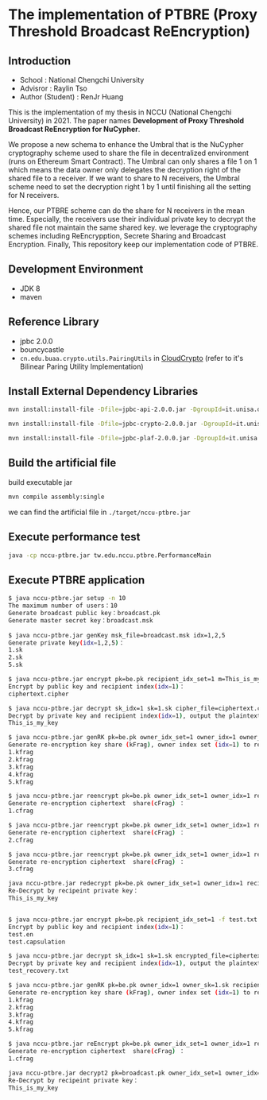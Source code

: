 # The implementation of PTBRE (Proxy Threshold Broadcast ReEncryption)

## Introduction


 - School : National Chengchi University
 - Advisror : Raylin Tso
 - Author (Student) : RenJr Huang

This is the implementation of my thesis in NCCU (National Chengchi University) in 2021. 
The paper names **Development of Proxy Threshold Broadcast Re­Encryption for NuCypher**.

We propose a new schema to enhance the Umbral that is the NuCypher cryptography scheme used to share the file in decentralized environment (runs on Ethereum Smart Contract). The Umbral can only shares a file 1 on 1 which means the data owner only delegates the decryption right of the shared file to a receiver. If we want to share to N receivers, the Umbral scheme need to set the decryption right 1 by 1 until finishing all the setting for N receivers. 

Hence, our PTBRE scheme can do the share for N receivers in the mean time. Especially, the receivers use their individual private key to decrypt the shared file not maintain the same shared key. we leverage the cryptography schemes including ReEncrypption, Secrete Sharing and Broadcast Encryption. Finally, This repository keep our implementation code of PTBRE.

## Development Environment
- JDK 8
- maven

## Reference Library
- jpbc 2.0.0
- bouncycastle
- `cn.edu.buaa.crypto.utils.PairingUtils` in [CloudCrypto](https://github.com/liuweiran900217/CloudCrypto) (refer to it's Bilinear Paring Utility Implementation)

## Install External Dependency Libraries

```sh
mvn install:install-file -Dfile=jpbc-api-2.0.0.jar -DgroupId=it.unisa.dia.gas.jpbc -DartifactId=jpbc-api -Dversion=2.0.0 -Dpackaging=jar

mvn install:install-file -Dfile=jpbc-crypto-2.0.0.jar -DgroupId=it.unisa.dia.gas.jpbc -DartifactId=jpbc-crypto -Dversion=2.0.0 -Dpackaging=jar

mvn install:install-file -Dfile=jpbc-plaf-2.0.0.jar -DgroupId=it.unisa.dia.gas.jpbc -DartifactId=jpbc-plaf -Dversion=2.0.0 -Dpackaging=jar
```

## Build the artificial file

build executable jar

```sh
mvn compile assembly:single
```

we can find the artificial file in `./target/nccu-ptbre.jar`

## Execute performance test

```sh
java -cp nccu-ptbre.jar tw.edu.nccu.ptbre.PerformanceMain
```


## Execute PTBRE application

```sh
$ java nccu-ptbre.jar setup -n 10
The maximum number of users：10
Generate broadcast public key：broadcast.pk
Generate master secret key：broadcast.msk
 
$ java nccu-ptbre.jar genKey msk_file=broadcast.msk idx=1,2,5
Generate private key(idx=1,2,5)：
1.sk
2.sk
5.sk

$ java nccu-ptbre.jar encrypt pk=be.pk recipient_idx_set=1 m=This_is_my_key
Encrypt by public key and recipient index(idx=1)：
ciphertext.cipher

$ java nccu-ptbre.jar decrypt sk_idx=1 sk=1.sk cipher_file=ciphertext.cipher
Decrypt by private key and recipient index(idx=1), output the plaintext:$
This_is_my_key

$ java nccu-ptbre.jar genRK pk=be.pk owner_idx_set=1 owner_idx=1 owner_sk=1.sk recipient_idx_set==2,3 N=5 t=3
Generate re-encryption key share (kFrag), owner index set (idx=1) to recipient index set (idx=2,3):
1.kfrag
2.kfrag
3.kfrag
4.kfrag
5.kfrag

$ java nccu-ptbre.jar reencrypt pk=be.pk owner_idx_set=1 owner_idx=1 recipient_idx_set=3,4 kfrag_file=1.kfrag ciphertext=cipyher.txt 
Generate re-encryption ciphertext  share(cFrag) ：
1.cfrag

$ java nccu-ptbre.jar reencrypt pk=be.pk owner_idx_set=1 owner_idx=1 recipient_idx_set=3,4 kfrag_file=2.kfrag ciphertext=cipyher.txt 
Generate re-encryption ciphertext  share(cFrag) ：
2.cfrag

$ java nccu-ptbre.jar reencrypt pk=be.pk owner_idx_set=1 owner_idx=1 recipient_idx_set=3,4 kfrag_file=3.kfrag ciphertext=cipyher.txt 
Generate re-encryption ciphertext  share(cFrag) ：
3.cfrag

java nccu-ptbre.jar redecrypt pk=be.pk owner_idx_set=1 owner_idx=1 recipient_idx_set==3,4 recipient_sk=2.sk cfrag_files=1.cfrag,3.cfrag,5.cfrag
Re-Decrypt by recipeint private key：
This_is_my_key
```





```sh

$ java nccu-ptbre.jar encrypt pk=be.pk recipient_idx_set=1 -f test.txt
Encrypt by public key and recipient index(idx=1)：
test.en
test.capsulation

$ java nccu-ptbre.jar decrypt sk_idx=1 sk=1.sk encrypted_file=ciphertext.enc capsulation_file=test.capsulation output_file=test_recovery.txt
Decrypt by private key and recipient index(idx=1), output the plaintext:
test_recovery.txt

$ java nccu-ptbre.jar genRK pk=be.pk owner_idx=1 owner_sk=1.sk recipient_idx_set=2,3 N=5 K=3
Generate re-encryption key share (kFrag), owner index set (idx=1) to recipient index set (idx=2,3):
1.kfrag
2.kfrag
3.kfrag
4.kfrag
5.kfrag

$ java nccu-ptbre.jar reEncrypt pk=be.pk owner_idx_set=1 owner_idx=1 recipient_idx_set=2,3 kfrag_file=1.kfrag capsulation_file=test.capsulation 
Generate re-encryption ciphertext  share(cFrag) ：
1.cfrag

java nccu-ptbre.jar decrypt2 pk=broadcast.pk owner_idx_set=1 owner_idx=1 recipient_idx_set=2,3 recipient_idx=2 sk=2.sk cfrag_files=1.cfrag,3.cfrga,5.cgrag encrypted_file=test.enc output_file=test_recovery2.txt
Re-Decrypt by recipeint private key：
This_is_my_key
```
